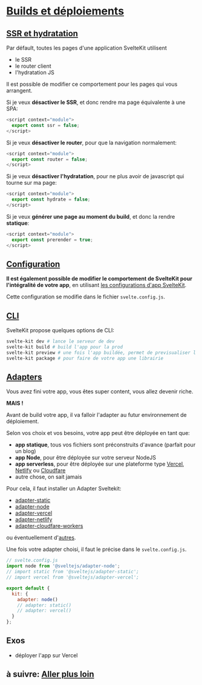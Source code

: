 # [Builds et déploiements](https://kit.svelte.dev/docs#modules)

## [SSR et hydratation](https://kit.svelte.dev/docs#ssr-and-javascript)

Par défault, toutes les pages d'une application SvelteKit utilisent
- le SSR
- le router client
- l'hydratation JS

Il est possible de modifier ce comportement pour les pages qui vous arrangent.

Si je veux **désactiver le SSR**, et donc rendre ma page équivalente à une SPA:
```js
<script context="module">
  export const ssr = false;
</script>
```

Si je veux **désactiver le router**, pour que la navigation normalement:
```js
<script context="module">
  export const router = false;
</script>
```

Si je veux **désactiver l'hydratation**, pour ne plus avoir de javascript qui tourne sur ma page:
```js
<script context="module">
  export const hydrate = false;
</script>
```

Si je veux **générer une page au moment du build**, et donc la rendre **statique**:

```js
<script context="module">
  export const prerender = true;
</script>
```

## [Configuration](https://kit.svelte.dev/docs#configuration)

**Il est également possible de modifier le comportement de SvelteKit pour l'intégralité de votre app**, en utilisant [les configurations d'app SvelteKit](https://kit.svelte.dev/docs#configuration).

Cette configuration se modifie dans le fichier `svelte.config.js`.

## [CLI](https://kit.svelte.dev/docs#command-line-interface)

SvelteKit propose quelques options de CLI:

```bash
svelte-kit dev # lance le serveur de dev
svelte-kit build # build l'app pour la prod
svelte-kit preview # une fois l'app buildée, permet de previsualiser l'app en local
svelte-kit package # pour faire de votre app une librairie
```

## [Adapters](https://kit.svelte.dev/docs#adapters)

Vous avez fini votre app, vous êtes super content, vous allez devenir riche.

**MAIS !**

Avant de build votre app, il va falloir l'adapter au futur environnement de déploiement.

Selon vos choix et vos besoins, votre app peut être déployée en tant que:
- **app statique**, tous vos fichiers sont préconstruits d'avance (parfait pour un blog)
- **app Node**, pour être déployée sur votre serveur NodeJS
- **app serverless**, pour être déployée sur une plateforme type [Vercel](https://vercel.com/home), [Netlify](https://www.netlify.com/) ou [Cloudfare](https://workers.cloudflare.com/)
- autre chose, on sait jamais

Pour cela, il faut installer un Adapter Sveltekit:
- [adapter-static](https://github.com/sveltejs/kit/tree/master/packages/adapter-static)
- [adapter-node](https://github.com/sveltejs/kit/tree/master/packages/adapter-node)
- [adapter-vercel](https://github.com/sveltejs/kit/tree/master/packages/adapter-vercel)
- [adapter-netlify](https://github.com/sveltejs/kit/tree/master/packages/adapter-netlify)
- [adapter-cloudfare-workers](https://github.com/sveltejs/kit/tree/master/packages/adapter-cloudflare-workers)

ou éventuellement d'[autres](https://sveltesociety.dev/components/#adapters).

Une fois votre adapter choisi, il faut le précise dans le `svelte.config.js`.

```js
// svelte.config.js
import node from '@sveltejs/adapter-node';
// import static from '@sveltejs/adapter-static';
// import vercel from '@sveltejs/adapter-vercel';

export default {
  kit: {
    adapter: node()
    // adapter: static()
    // adapter: vercel()
  }
};
```


## Exos

- déployer l'app sur Vercel

## à suivre: [Aller plus loin](../7_beyond/7-1_index.md)
